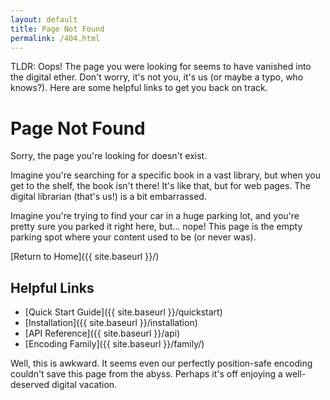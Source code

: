 ```yaml
---
layout: default
title: Page Not Found
permalink: /404.html
---
```


TLDR: Oops! The page you were looking for seems to have vanished into the digital ether. Don't worry, it's not you, it's us (or maybe a typo, who knows?). Here are some helpful links to get you back on track.

# Page Not Found

Sorry, the page you're looking for doesn't exist.

Imagine you're searching for a specific book in a vast library, but when you get to the shelf, the book isn't there! It's like that, but for web pages. The digital librarian (that's us!) is a bit embarrassed.

Imagine you're trying to find your car in a huge parking lot, and you're pretty sure you parked it right here, but... nope! This page is the empty parking spot where your content used to be (or never was).

[Return to Home]({{ site.baseurl }}/)

## Helpful Links

- [Quick Start Guide]({{ site.baseurl }}/quickstart)
- [Installation]({{ site.baseurl }}/installation)
- [API Reference]({{ site.baseurl }}/api)
- [Encoding Family]({{ site.baseurl }}/family/)

Well, this is awkward. It seems even our perfectly position-safe encoding couldn't save this page from the abyss. Perhaps it's off enjoying a well-deserved digital vacation.